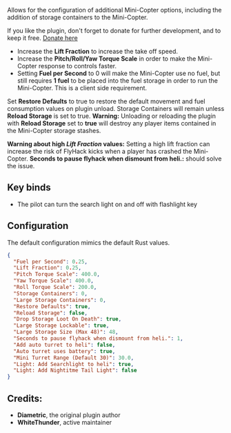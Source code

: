 Allows for the configuration of additional Mini-Copter options, including the addition of storage containers to the Mini-Copter.

If you like the plugin, don't forget to donate for further development, and to keep it free.  [Donate here](http://https://umod.org/user/78yVj2xyGj/donate)

* Increase the **Lift Fraction** to increase the take off speed.
* Increase the **Pitch/Roll/Yaw Torque Scale** in order to make the Mini-Copter response to controls faster.
* Setting **Fuel per Second** to 0 will make the Mini-Copter use no fuel, but still requires **1 fuel** to be placed into the fuel storage in order to run the Mini-Copter. This is a client side requirement.

Set **Restore Defaults** to true to restore the default movement and fuel consumption values on plugin unload.   Storage Containers will remain unless **Reload Storage** is set to true. **Warning:** Unloading or reloading the plugin with **Reload Storage** set to **true** will destroy any player items contained in the Mini-Copter storage stashes.

**Warning about high *Lift Fraction* values:** Setting a high lift fraction can increase the risk of FlyHack kicks when a player has crashed the Mini-Copter. **Seconds to pause flyhack when dismount from heli.:** should solve the issue.

## Key binds
* The pilot can turn the search light on and off with flashlight key

## Configuration

The default configuration mimics the default Rust values.

```json
{
  "Fuel per Second": 0.25,
  "Lift Fraction": 0.25,
  "Pitch Torque Scale": 400.0,
  "Yaw Torque Scale": 400.0,
  "Roll Torque Scale": 200.0,
  "Storage Containers": 0,
  "Large Storage Containers": 0,
  "Restore Defaults": true,
  "Reload Storage": false,
  "Drop Storage Loot On Death": true,
  "Large Storage Lockable": true,
  "Large Storage Size (Max 48)": 48,
  "Seconds to pause flyhack when dismount from heli.": 1,
  "Add auto turret to heli": false,
  "Auto turret uses battery": true,
  "Mini Turret Range (Default 30)": 30.0,
  "Light: Add Searchlight to heli": true,
  "Light: Add Nightitme Tail Light": false
}
```

## Credits:

* **Diametric**, the original plugin author
* **WhiteThunder**, active maintainer
